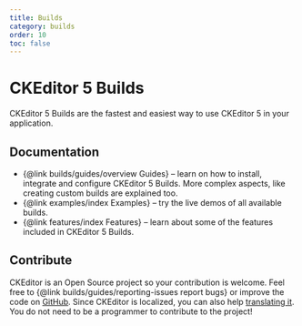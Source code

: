 ```yaml
---
title: Builds
category: builds
order: 10
toc: false
---
```


# CKEditor 5 Builds

CKEditor 5 Builds are the fastest and easiest way to use CKEditor 5 in your application.

## Documentation 

 * {@link builds/guides/overview Guides} &ndash; learn on how to install, integrate and configure CKEditor 5 Builds. More complex aspects, like creating custom builds are explained too.
 * {@link examples/index Examples} &ndash; try the live demos of all available builds.
 * {@link features/index Features} &ndash; learn about some of the features included in CKEditor 5 Builds.

## Contribute

CKEditor is an Open Source project so your contribution is welcome. Feel free to {@link builds/guides/reporting-issues report bugs} or improve the code on [GitHub](https://github.com/ckeditor/ckeditor5). Since CKEditor is localized, you can also help [translating it](https://www.transifex.com/ckeditor/ckeditor5/). You do not need to be a programmer to contribute to the project!
